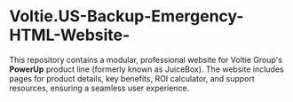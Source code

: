 # Voltie.US-Backup-Emergency-HTML-Website-
This repository contains a modular, professional website for Voltie Group's **PowerUp** product line (formerly known as JuiceBox). The website includes pages for product details, key benefits, ROI calculator, and support resources, ensuring a seamless user experience.
